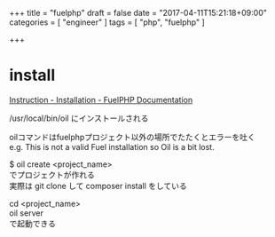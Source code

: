 +++
title = "fuelphp"
draft = false
date = "2017-04-11T15:21:18+09:00"
categories = [ "engineer" ]
tags = [ "php", "fuelphp" ]

+++

# install
[Instruction \- Installation \- FuelPHP Documentation](https://fuelphp.com/docs/installation/instructions.html)

/usr/local/bin/oil にインストールされる

oilコマンドはfuelphpプロジェクト以外の場所でたたくとエラーを吐く  
e.g. This is not a valid Fuel installation so Oil is a bit lost.  

$ oil create <project_name>  
でプロジェクトが作れる  
実際は git clone して composer install をしている  

cd <project_name>  
oil server  
で起動できる


